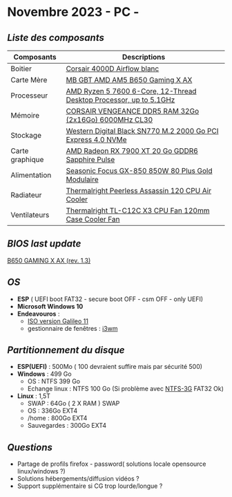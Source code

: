 # Novembre 2023 - PC -
## _Liste des composants_
| Composants | Descriptions |
| ------ | ------ |
| Boitier | [Corsair 4000D Airflow blanc](https://www.topachat.com/pages/detail2_cat_est_micro_puis_rubrique_est_w_boi_sa_puis_ref_est_in20004228.html)  |
| Carte Mère | [MB GBT AMD AM5 B650 Gaming X AX](https://www.amazon.fr/dp/B0BKPTTHXM) |
| Processeur | [AMD Ryzen 5 7600 6-Core, 12-Thread Desktop Processor, up to 5.1GHz](https://www.amazon.de/dp/B0BMQJWBDM) |
| Mémoire | [CORSAIR VENGEANCE DDR5 RAM 32Go (2x16Go) 6000MHz CL30](https://www.amazon.fr/dp/B0C3RYHZJQ) |
| Stockage | [Western Digital Black SN770 M.2 2000 Go PCI Express 4.0 NVMe](https://www.pccomponentes.fr/western-digital-black-sn770-m2-2000-go-pci-express-40-nvme) |
| Carte graphique | [AMD Radeon RX 7900 XT 20 Go GDDR6 Sapphire Pulse](https://www.pccomponentes.fr/amd-radeon-rx-7900-xt-20-go-gddr6-sapphire-pulse) |
| Alimentation | [Seasonic Focus GX-850 850W 80 Plus Gold Modulaire](https://www.pccomponentes.fr/seasonic-focus-gx-850-850w-80-plus-gold-modulaire) |
| Radiateur | [Thermalright Peerless Assassin 120 CPU Air Cooler](https://www.amazon.fr/dp/B09NS9Z5BB) |
| Ventilateurs | [Thermalright TL-C12C X3 CPU Fan 120mm Case Cooler Fan](https://www.amazon.fr/dp/B0BQD467JL ) |

## _BIOS last update_
[B650 GAMING X AX (rev. 1.3)](https://www.gigabyte.com/fr/Motherboard/B650-GAMING-X-AX-rev-13/support#support-dl-bios)

## _OS_
- **ESP** ( UEFI boot FAT32 - secure boot OFF - csm OFF - only UEFI)
- **Microsoft Windows 10**
- **Endeavouros** :
   - [ISO version Galileo 11](https://endeavour.remi.lu/iso/Endeavouros-Galileo-11-2023.iso)
   - gestionnaire de fenêtres : [i3wm](https://i3wm.org/)

## _Partitionnement du disque_
- **ESP(UEFI)** : 500Mo ( 100 devraient suffire mais par sécurité 500)
- **Windows** : 499 Go
  - OS : NTFS 399 Go
  - Echange linux : NTFS 100 Go (Si problème avec [NTFS-3G](https://wiki.archlinux.org/title/NTFS-3G#Installation) FAT32 Ok)
- **Linux** : 1,5T 
  - SWAP : 64Go ( 2 X RAM ) SWAP
  - OS : 336Go EXT4
  - /home : 800Go EXT4
  - Sauvegardes : 300Go EXT4 

## _Questions_
- Partage de profils firefox - password( solutions locale opensource linux/windows ?)
- Solutions hébergements/diffusion vidéos ?
- Support supplémentaire si CG trop lourde/longue ?
